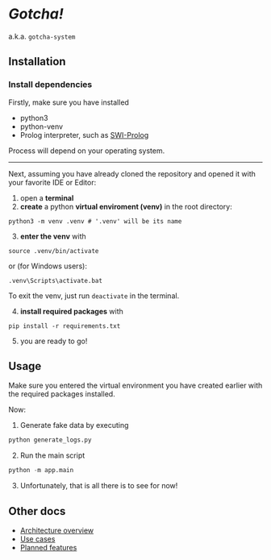 # _Gotcha!_

a.k.a. `gotcha-system`

## Installation

### Install dependencies

Firstly, make sure you have installed

- python3
- python-venv 
- Prolog interpreter, such as [SWI-Prolog](https://www.swi-prolog.org/Download.html)

Process will depend on your operating system.

---

Next, assuming you have already cloned the repository and opened it with your favorite IDE or Editor:

1. open a **terminal**
2. **create** a python **virtual enviroment (venv)** in the root directory:


```shell
python3 -m venv .venv # '.venv' will be its name
```

3. **enter the venv** with

```shell
source .venv/bin/activate
```

or (for Windows users):

```shell
.venv\Scripts\activate.bat
```

To exit the venv, just run `deactivate` in the terminal.

4. **install required packages** with

```shell
pip install -r requirements.txt
```

5. you are ready to go!

## Usage

Make sure you entered the virtual environment you have created earlier with the required packages installed.

Now:

1. Generate fake data by executing

```python
python generate_logs.py
```

2. Run the main script

```python
python -m app.main
```

3. Unfortunately, that is all there is to see for now!


## Other docs

- [Architecture overview](./docs/architecture.md)
- [Use cases](./docs/use-cases.md)
- [Planned features](./docs/todo.md)

